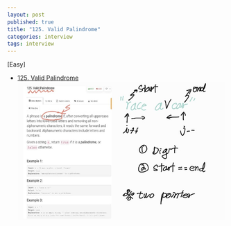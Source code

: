```yaml
---
layout: post
published: true
title: "125. Valid Palindrome"
categories: interview
tags: interview 
---
```


[Easy]

- [125. Valid Palindrome](https://leetcode.com/problems/valid-palindrome/)
![](/assets/img/valid-palindrome.jpg)
<script src="https://gist.github.com/yeopoong/4a8fd3bfffa3d329579f0e27af74c5e4.js"></script>